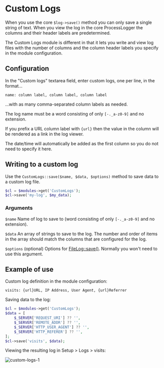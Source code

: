 # Custom Logs

When you use the core `$log->save()` method you can only save a single string of text. When you view the log in the core ProcessLogger the columns and their header labels are predetermined.

The Custom Logs module is different in that it lets you write and view log files with the number of columns and the column header labels you specify in the module configuration.

## Configuration

In the "Custom logs" textarea field, enter custom logs, one per line, in the format...
```
name: column label, column label, column label
```
...with as many comma-separated column labels as needed.

The log name must be a word consisting of only `[-._a-z0-9]` and no extension.

If you prefix a URL column label with `{url}` then the value in the column will be rendered as a link in the log viewer.

The date/time will automatically be added as the first column so you do not need to specify it here.

## Writing to a custom log

Use the `CustomLogs::save($name, $data, $options)` method to save data to a custom log file.

```php
$cl = $modules->get('CustomLogs');
$cl->save('my-log', $my_data);
```

### Arguments

`$name` Name of log to save to (word consisting of only `[-._a-z0-9]` and no extension).

`$data` An array of strings to save to the log. The number and order of items in the array should match the columns that are configured for the log.

`$options` (optional) Options for [FileLog::save()](https://processwire.com/api/ref/file-log/save/). Normally you won't need to use this argument.

## Example of use

Custom log definition in the module configuration:

```
visits: {url}URL, IP Address, User Agent, {url}Referrer
```

Saving data to the log:

```php
$cl = $modules->get('CustomLogs');
$data = [
    $_SERVER['REQUEST_URI'] ?? '',
    $_SERVER['REMOTE_ADDR'] ?? '',
    $_SERVER['HTTP_USER_AGENT'] ?? '',
    $_SERVER['HTTP_REFERER'] ?? '',
];
$cl->save('visits', $data);
```

Viewing the resulting log in Setup > Logs > visits:

![custom-logs-1](https://github.com/Toutouwai/CustomLogs/assets/1538852/9977c29d-9b5c-4f0a-aa45-cb02086a2b78)